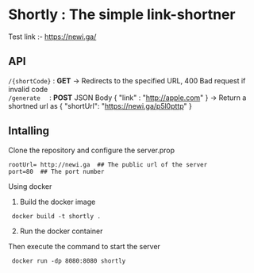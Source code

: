 #  Shortly : The simple link-shortner

Test link :-  https://newi.ga/  

## API 

 `/{shortCode}`   :  **GET**  ->  Redirects to the specified URL, 400 Bad request if invalid code
 <br>
`/generate  `    : **POST**  JSON  Body   { "link" : "http://apple.com" }   ->
 Return a shortned url as    {  "shortUrl": "https://newi.ga/p5l0pttp" }

## Intalling 

Clone the  repository and configure the server.prop
 
    rootUrl= http://newi.ga  ## The public url of the server
    port=80  ## The port number 


Using docker 
1. Build the docker image
```
 docker build -t shortly .
```
2. Run the docker container 

Then execute the command to start the server
```
 docker run -dp 8080:8080 shortly
```
